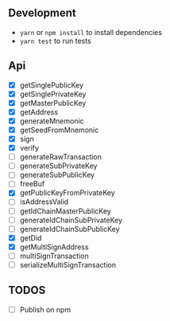 ## Development

* `yarn` or `npm install` to install dependencies
* `yarn test` to run tests

## Api

* [x] getSinglePublicKey
* [x] getSinglePrivateKey
* [x] getMasterPublicKey
* [x] getAddress
* [x] generateMnemonic
* [x] getSeedFromMnemonic
* [x] sign
* [x] verify
* [ ] generateRawTransaction
* [ ] generateSubPrivateKey
* [ ] generateSubPublicKey
* [ ] freeBuf
* [x] getPublicKeyFromPrivateKey
* [ ] isAddressValid
* [ ] getIdChainMasterPublicKey
* [ ] generateIdChainSubPrivateKey
* [ ] generateIdChainSubPublicKey
* [x] getDid
* [x] getMultiSignAddress
* [ ] multiSignTransaction
* [ ] serializeMultiSignTransaction

## TODOS

* [ ] Publish on npm

